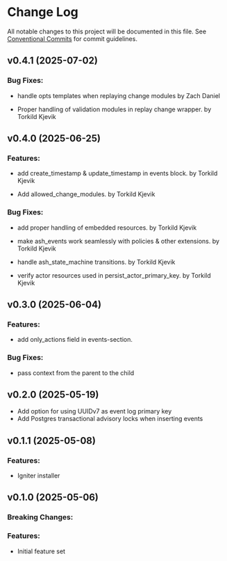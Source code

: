# Change Log

All notable changes to this project will be documented in this file.
See [Conventional Commits](Https://conventionalcommits.org) for commit guidelines.

<!-- changelog -->

## v0.4.1 (2025-07-02)




### Bug Fixes:

* handle opts templates when replaying change modules by Zach Daniel

* Proper handling of validation modules in replay change wrapper. by Torkild Kjevik

## v0.4.0 (2025-06-25)




### Features:

* add create_timestamp & update_timestamp in events block. by Torkild Kjevik

* Add allowed_change_modules. by Torkild Kjevik

### Bug Fixes:

* add proper handling of embedded resources. by Torkild Kjevik

* make ash_events work seamlessly with policies & other extensions. by Torkild Kjevik

* handle ash_state_machine transitions. by Torkild Kjevik

* verify actor resources used in persist_actor_primary_key. by Torkild Kjevik

## v0.3.0 (2025-06-04)




### Features:

* add only_actions field in events-section.

### Bug Fixes:

* pass context from the parent to the child

## v0.2.0 (2025-05-19)

* Add option for using UUIDv7 as event log primary key
* Add Postgres transactional advisory locks when inserting events


## v0.1.1 (2025-05-08)


### Features:

* Igniter installer


## v0.1.0 (2025-05-06)
### Breaking Changes:

### Features:

* Initial feature set
